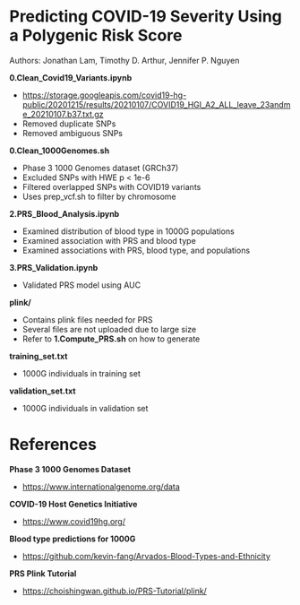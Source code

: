 # Predicting COVID-19 Severity Using a Polygenic Risk Score

Authors: Jonathan Lam, Timothy D. Arthur, Jennifer P. Nguyen

<b> 0.Clean_Covid19_Variants.ipynb </b>
- https://storage.googleapis.com/covid19-hg-public/20201215/results/20210107/COVID19_HGI_A2_ALL_leave_23andme_20210107.b37.txt.gz
- Removed duplicate SNPs
- Removed ambiguous SNPs

<b> 0.Clean_1000Genomes.sh </b>
- Phase 3 1000 Genomes dataset (GRCh37)
- Excluded SNPs with HWE p < 1e-6
- Filtered overlapped SNPs with COVID19 variants
- Uses prep_vcf.sh to filter by chromosome

<b> 2.PRS_Blood_Analysis.ipynb </b>
- Examined distribution of blood type in 1000G populations
- Examined association with PRS and blood type
- Examined associations with PRS, blood type, and populations

<b> 3.PRS_Validation.ipynb </b>
- Validated PRS model using AUC

<b> plink/ </b>
- Contains plink files needed for PRS
- Several files are not uploaded due to large size
- Refer to <b>1.Compute_PRS.sh</b> on how to generate

<b> training_set.txt </b>
- 1000G individuals in training set

<b> validation_set.txt </b>
- 1000G individuals in validation set

# References
<b> Phase 3 1000 Genomes Dataset </b>
- https://www.internationalgenome.org/data

<b> COVID-19 Host Genetics Initiative </b> 
- https://www.covid19hg.org/

<b> Blood type predictions for 1000G </b>
- https://github.com/kevin-fang/Arvados-Blood-Types-and-Ethnicity

<b> PRS Plink Tutorial </b> 
- https://choishingwan.github.io/PRS-Tutorial/plink/
